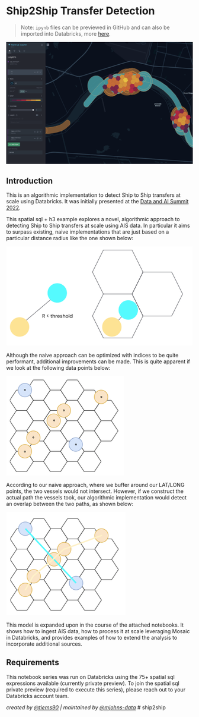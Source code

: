 # Ship2Ship Transfer Detection

> Note: `ipynb` files can be previewed in GitHub and can also be imported into Databricks, more [here](https://docs.databricks.com/en/notebooks/notebook-export-import.html).

![Ship Overlap](./images/kepler_output.png)
## Introduction
This is an algorithmic implementation to detect Ship to Ship transfers at scale using Databricks. It was initially presented at the [Data and AI Summit 2022](https://www.youtube.com/watch?v=XQNflqbgP7Q). 

This spatial sql + h3 example explores a novel, algorithmic approach to detecting Ship to Ship transfers at scale using AIS data. In particular it aims to surpass existing, naive implementations that are just based on a particular distance radius like the one shown below:

![Naive Approach](./images/naive_approach.png)

Although the naive approach can be optimized with indices to be quite performant, additional improvements can be made. This is quite apparent if we look at the following data points below:

![Naive Approach with buffers](./images/buffer_approach.png)

According to our naive approach, where we buffer around our LAT/LONG points, the two vessels would not intersect. However, if we construct the actual path the vessels took, our algorithmic implementation would detect an overlap between the two paths, as shown below:

![Path Line Strings approach](./images/linestring_approach.png)

This model is expanded upon in the course of the attached notebooks. It shows how to ingest AIS data, how to process it at scale leveraging Mosaic in Databricks, and provides examples of how to extend the analysis to incorporate additional sources. 

## Requirements
This notebook series was run on Databricks using the 75+ spatial sql expressions available (currently private preview). To join the spatial sql private preview (required to execute this series), please reach out to your Databricks account team.  

*created by [@tiems90](https://github.com/tiems90) | maintained by [@mjohns-data](https://github.com/mjohns_data)* # ship2ship
